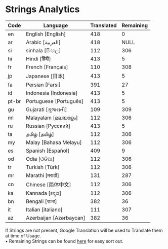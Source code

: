 # Strings Analytics


| Code | Language | Translated | Remaining |
|----|-------|-------|---|
| en | English [English] | 418 | 0 |
| ar | Arabic [العربية] | 418 | NULL |
| si | sinhala [සිංහල] | 112 | 306 |
| hi | Hindi [हिंदी] | 413 | 5 |
| fr | French [Français] | 110 | 308 |
| jp | Japanese [日本] | 413 | 5 |
| fa | Persian [Farsi] | 391 | 27 |
| id | Indonesia [Indonesia] | 413 | 5 |
| pt-br | Portuguese [Português] | 413 | 5 |
| gu | Gujarati [ગુજરાતી] | 109 | 309 |
| ml | Malayalam [മലയാളം] | 112 | 306 |
| ru | Russian [Русский] | 413 | 5 |
| ta | தமிழ் [தமிழ்] | 112 | 306 |
| my | Malay [Bahasa Melayu] | 112 | 306 |
| es | Spanish [Español] | 409 | 9 |
| od | Odia [ଓଡିଆ] | 112 | 306 |
| tr | Turkish [Türk] | 112 | 306 |
| mr | Marathi [मराठी] | 131 | 287 |
| cn | Chinese [简体中文] | 112 | 306 |
| ka | Kannada [ಕನ್ನಡ] | 112 | 306 |
| bn | Bengali [বাংলা] | 382 | 36 |
| it | Italian [italiano] | 111 | 307 |
| az | Azerbaijan [Azərbaycan] | 382 | 36 |


If Strings are not present, Google Translation will be used to Translate them at time of Usage.
<br>• Remaining Strings can be found [here](./remaining.csv) for easy sort out.